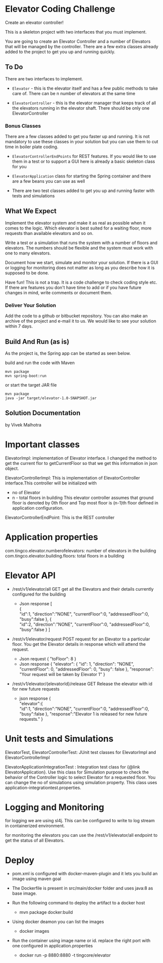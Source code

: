 # Elevator Coding Challenge

Create an elevator controller!

This is a skeleton project with two interfaces that you must implement.

You are going to create an Elevator Controller and a number of Elevators that will be managed by the controller. There are a few extra classes already added to the project to get you up and running quickly.

## To Do

There are two interfaces to implement.

 * `Elevator` - this is the elevator itself and has a few public methods to take care of. There can be n number of elevators at the same time

 * `ElevatorController` - this is the elevator manager that keeps track of all the elevators running in the elevator shaft. There should be only one ElevatorController

### Bonus Classes

There are a few classes added to get you faster up and running. It is not mandatory to use these classes in your solution but you can use them to cut time in boiler plate coding.

 * `ElevatorControllerEndPoints` for REST features. If you would like to use them in a test or to support a GUI here is already a basic skeleton class for you

 * `ElevatorApplication` class for starting the Spring container and there are a few beans you can use as well

 * There are two test classes added to get you up and running faster with tests and simulations

## What We Expect

Implement the elevator system and make it as real as possible when it comes to the logic. Which elevator is best suited for a waiting floor, more requests than available elevators and so on.

Write a test or a simulation that runs the system with a number of floors and elevators. The numbers should be flexible and the system must work with one to many elevators.

Document how we start, simulate and monitor your solution. If there is a GUI or logging for monitoring does not matter as long as you describe how it is supposed to be done.

Have fun! This is not a trap. It is a code challenge to check coding style etc. If there are features you don't have time to add or if you have future changes in mind, write comments or document them.

### Deliver Your Solution

Add the code to a github or bitbucket repository. You can also make an archive of the project and e-mail it to us. We would like to see your solution within 7 days.
 
## Build And Run (as is)

As the project is, the Spring app can be started as seen below.

build and run the code with Maven

    mvn package
    mvn spring-boot:run

or start the target JAR file 

    mvn package
    java -jar target/elevator-1.0-SNAPSHOT.jar

## Solution Documentation
by Vivek Malhotra
# Important classes
ElevatorImpl: implementation of Elevator interface. I changed the method to get the current flor to getCurrentFloor so that we get this information in json object.

ElevatorControllerImpl: This is implementation of ElevatorController interface.This controller will be initialized with
 * no of Elevator
 * n - total floors in building
This elevator controller assumes that ground floor is denoted by 0th floor and Top most floor is (n-1)th floor defined in application configuration.

ElevatorControllerEndPoint: This is the REST controller 


# Application properties
com.tingco.elevator.numberofelevators: number of elevators in the building
com.tingco.elevator.building.floors: total floors in a building

# Elevator API

* /rest/v1/elevator/all GET
get all the Elevators and their details currently configured for the building
	- Json response
[  
   {  
      "id":1,
      "direction":"NONE",
      "currentFloor":0,
      "addressedFloor":0,
      "busy":false
   },
   {  
      "id":2,
      "direction":"NONE",
      "currentFloor":0,
      "addressedFloor":0,
      "busy":false
   }
]


* /rest/v1/elevator/request POST
request for an Elevator to a particular floor. You get the Elevator details in response which will attend the request.
	- Json request
{
	"toFloor": 8
}
	- Json response
{
    "elevator": {
        "id": 1,
        "direction": "NONE",
        "currentFloor": 0,
        "addressedFloor": 0,
        "busy": false
    },
    "response": "Your request will be taken by Elevator 1"
}

* /rest/v1/elevator/{elevatorId}/release GET
Release the elevator with id for new future requests
	- json response
{  
   "elevator":{  
      "id":1,
      "direction":"NONE",
      "currentFloor":0,
      "addressedFloor":0,
      "busy":false
   },
   "response":"Elevator 1 is released for new future requests."
}


# Unit tests and Simulations

ElevatorTest, ElevatorControllerTest: JUnit test classes for ElevatorImpl and ElevatorControllerImpl

ElevatorApplicationIntegrationTest : Integration test class for {@link ElevatorApplication}. Use this class for Simulation purpose to check the behavior of the Controller logic to select Elevator for a requested floor. You can change the no of simulations using simulation property. This class uses application-integrationtest.properties.

# Logging and Monitoring
for logging we are using sl4j. This can be configured to write to log stream in containerized environment.

for monitoring the elevators you can use the /rest/v1/elevator/all endpoint to get the status of all Elevators.

# Deploy
* pom.xml is configured with docker-maven-plugin and it lets you build an image using maven goal 

* The Dockerfile is present in src/main/docker folder and uses java:8 as base image.

* Run the following command to deploy the artifact to a docker host
	- mvn package docker:build

* Using docker deamon you can list the images
	- docker images

* Run the container using image name or id. replace the right port with one configured in application.properties 
	- docker run -p 8880:8880 -t tingcore/elevator
